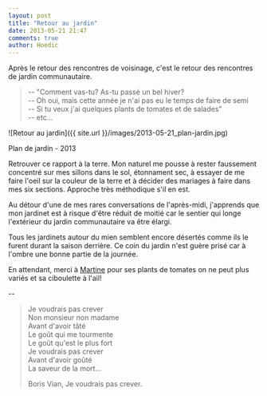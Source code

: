 ```yaml
---
layout: post
title: "Retour au jardin"
date: 2013-05-21 21:47
comments: true
author: Hoedic
---
```



Après le retour des rencontres de voisinage, c'est le retour des rencontres de jardin communautaire. 

> -- "Comment vas-tu? As-tu passé un bel hiver?<br/>
> -- Oh oui, mais cette année je n'ai pas eu le temps de faire de semi<br/>
> -- Si tu veux j'ai quelques plants de tomates et de salades"<br/>
> -- etc...

![Retour au jardin]({{ site.url }}/images/2013-05-21_plan-jardin.jpg)
<div class="photoattrib">Plan de jardin - 2013</div>

Retrouver ce rapport à la terre. Mon naturel me pousse à rester faussement concentré sur mes sillons dans le sol, étonnament sec, à essayer de me faire l'oeil sur la couleur de la terre et à décider des mariages à faire dans mes six sections. Approche très méthodique s'il en est.

Au détour d'une de mes rares conversations de l'après-midi, j'apprends que mon jardinet est à risque d'être réduit de moitié car le sentier qui longe l'extérieur du jardin communautaire va être élargi.

Tous les jardinets autour du mien semblent encore désertés comme ils le furent durant la saison derrière. Ce coin du jardin n'est guère prisé car à l'ombre une bonne partie de la journée.

En attendant, merci à [Martine](http://www.banlieusardises.com/) pour ses plants de tomates on ne peut plus variés et sa ciboulette à l'ail!

--

> Je voudrais pas crever<br/>
> Non monsieur non madame<br/>
> Avant d'avoir tâté<br/>
> Le goût qui me tourmente<br/>
> Le goût qu'est le plus fort<br/>
> Je voudrais pas crever<br/>
> Avant d'avoir goûté<br/>
> La saveur de la mort...
> <div class="attrib">Boris Vian, Je voudrais pas crever.</div>
